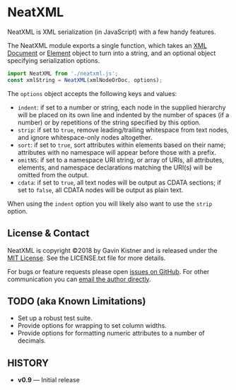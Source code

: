 # NeatXML
NeatXML is XML serialization (in JavaScript) with a few handy features.

The NeatXML module exports a single function, which takes an [XML Document](https://www.w3.org/TR/dom/#xml-document) or [Element](https://www.w3.org/TR/dom/#element) object to turn into a string, and an optional object specifying serialization options.

```js
import NeatXML from './neatxml.js';
const xmlString = NeatXML(xmlNodeOrDoc, options);
```

The `options` object accepts the following keys and values:

* `indent`: if set to a number or string, each node in the supplied hierarchy will be placed on its own line and indented by the number of spaces (if a number) or by repetitions of the string specified by this option.
* `strip`:  if set to `true`, remove leading/trailing whitespace from text nodes, and ignore whitespace-only nodes altogether.
* `sort`:   if set to `true`, sort attributes within elements based on their name; attributes with no namespace will appear before those with a prefix.
* `omitNS`: if set to a namespace URI string, or array of URIs, all attributes, elements, and namespace declarations matching the URI(s) will be omitted from the output. 
* `cdata`:  if set to `true`, all text nodes will be output as CDATA sections; if set to `false`, all CDATA nodes will be output as plain text.

When using the `indent` option you will likely also want to use the `strip` option.

## License & Contact

NeatXML is copyright ©2018 by Gavin Kistner and is released under
the [MIT License](http://www.opensource.org/licenses/mit-license.php).
See the LICENSE.txt file for more details.

For bugs or feature requests please open [issues on GitHub](https://github.com/Phrogz/NeatXML/issues).
For other communication you can [email the author directly](mailto:!@phrogz.net?subject=NeatXML).

## TODO (aka Known Limitations)

* Set up a robust test suite.
* Provide options for wrapping to set column widths.
* Provide options for formatting numeric attributes to a number of decimals.

## HISTORY

* **v0.9** — Initial release
